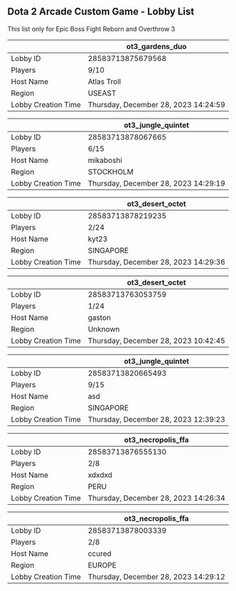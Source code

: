## Dota 2 Arcade Custom Game - Lobby List

This list only for Epic Boss Fight Reborn and Overthrow 3

|  | ot3_gardens_duo |
| ------ | ------ |
| Lobby ID | 28583713875679568 |
| Players | 9/10 |
| Host Name | Atlas Troll |
| Region | USEAST |
| Lobby Creation Time | Thursday, December 28, 2023 14:24:59 |


|  | ot3_jungle_quintet |
| ------ | ------ |
| Lobby ID | 28583713878067665 |
| Players | 6/15 |
| Host Name | mikaboshi |
| Region | STOCKHOLM |
| Lobby Creation Time | Thursday, December 28, 2023 14:29:19 |


|  | ot3_desert_octet |
| ------ | ------ |
| Lobby ID | 28583713878219235 |
| Players | 2/24 |
| Host Name | kyt23 |
| Region | SINGAPORE |
| Lobby Creation Time | Thursday, December 28, 2023 14:29:36 |


|  | ot3_desert_octet |
| ------ | ------ |
| Lobby ID | 28583713763053759 |
| Players | 1/24 |
| Host Name | gaston |
| Region | Unknown |
| Lobby Creation Time | Thursday, December 28, 2023 10:42:45 |


|  | ot3_jungle_quintet |
| ------ | ------ |
| Lobby ID | 28583713820665493 |
| Players | 9/15 |
| Host Name | asd |
| Region | SINGAPORE |
| Lobby Creation Time | Thursday, December 28, 2023 12:39:23 |


|  | ot3_necropolis_ffa |
| ------ | ------ |
| Lobby ID | 28583713876555130 |
| Players | 2/8 |
| Host Name | xdxdxd |
| Region | PERU |
| Lobby Creation Time | Thursday, December 28, 2023 14:26:34 |


|  | ot3_necropolis_ffa |
| ------ | ------ |
| Lobby ID | 28583713878003339 |
| Players | 2/8 |
| Host Name | ccured |
| Region | EUROPE |
| Lobby Creation Time | Thursday, December 28, 2023 14:29:12 |


